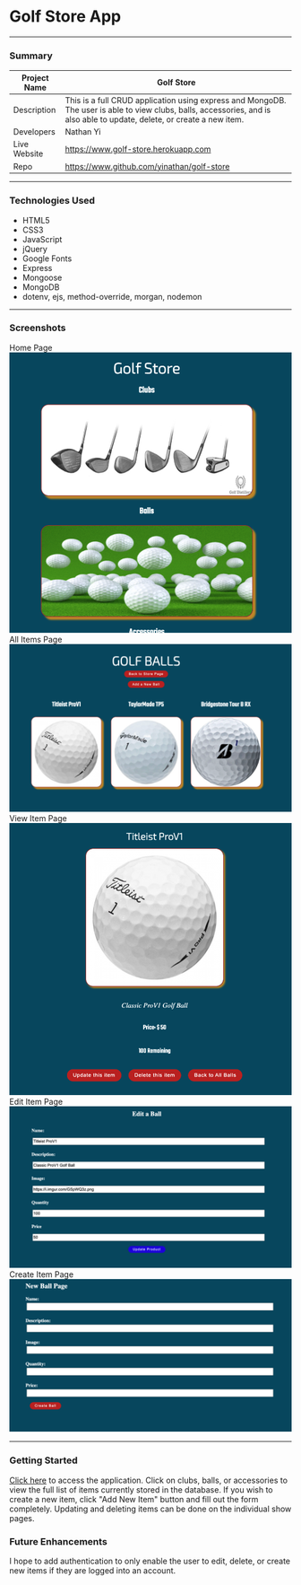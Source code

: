 # Golf Store App

---
### Summary


| Project Name  | Golf Store
|----------------|------------------|
| Description   | This is a full CRUD application using express and MongoDB. The user is able to view clubs, balls, accessories, and is also able to update, delete, or create a new item. 
| Developers | Nathan Yi|
| Live Website | https://www.golf-store.herokuapp.com|
| Repo | https://www.github.com/yinathan/golf-store|

---


### Technologies Used
+ HTML5
+ CSS3
+ JavaScript
+ jQuery
+ Google Fonts
+ Express
+ Mongoose
+ MongoDB
+ dotenv, ejs, method-override, morgan, nodemon

---

### Screenshots
Home Page
![Title](home.png)
All Items Page
![Index](index.png)
View Item Page
![Show](show.png)
Edit Item Page
![Edit](edit.png)
Create Item Page
![Create](new.png)



---

### Getting Started

[Click here](https://www.golf-store.herokuapp.com/store) to access the application. Click on clubs, balls, or accessories to view the full list of items currently stored in the database. If you wish to create a new item, click "Add New Item" button and fill out the form completely. Updating and deleting items can be done on the individual show pages.

### Future Enhancements

I hope to add authentication to only enable the user to edit, delete, or create new items if they are logged into an account. 